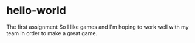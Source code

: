 # hello-world
The first assignment
So I like games and I'm hoping to work well with my team in order to make a great game.
